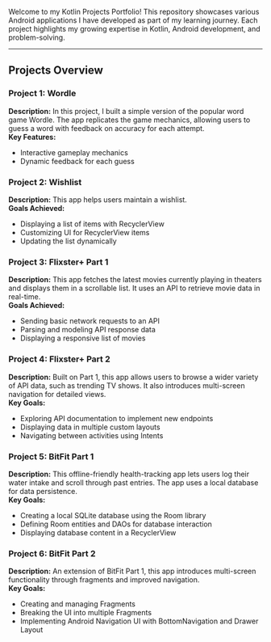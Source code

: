 Welcome to my Kotlin Projects Portfolio! This repository showcases various Android applications I have developed as part of my learning journey. Each project highlights my growing expertise in Kotlin, Android development, and problem-solving.

---

## Projects Overview

### Project 1: Wordle  
**Description:** In this project, I built a simple version of the popular word game Wordle. The app replicates the game mechanics, allowing users to guess a word with feedback on accuracy for each attempt.  
**Key Features:**
- Interactive gameplay mechanics
- Dynamic feedback for each guess

### Project 2: Wishlist
**Description:** This app helps users maintain a wishlist.  
**Goals Achieved:**
- Displaying a list of items with RecyclerView
- Customizing UI for RecyclerView items
- Updating the list dynamically

### Project 3: Flixster+ Part 1
**Description:** This app fetches the latest movies currently playing in theaters and displays them in a scrollable list. It uses an API to retrieve movie data in real-time.  
**Goals Achieved:**
- Sending basic network requests to an API
- Parsing and modeling API response data
- Displaying a responsive list of movies

### Project 4: Flixster+ Part 2
**Description:** Built on Part 1, this app allows users to browse a wider variety of API data, such as trending TV shows. It also introduces multi-screen navigation for detailed views.  
**Key Goals:**
- Exploring API documentation to implement new endpoints
- Displaying data in multiple custom layouts
- Navigating between activities using Intents

### Project 5: BitFit Part 1
**Description:** This offline-friendly health-tracking app lets users log their water intake and  scroll through past entries. The app uses a local database for data persistence.  
**Key Goals:**
- Creating a local SQLite database using the Room library
- Defining Room entities and DAOs for database interaction
- Displaying database content in a RecyclerView

### Project 6: BitFit Part 2
**Description:** An extension of BitFit Part 1, this app introduces multi-screen functionality through fragments and improved navigation.  
**Key Goals:**
- Creating and managing Fragments
- Breaking the UI into multiple Fragments
- Implementing Android Navigation UI with BottomNavigation and Drawer Layout

